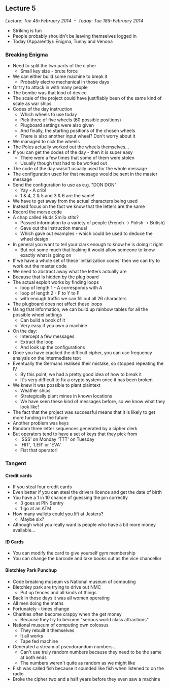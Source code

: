 Lecture 5
---------

*Lecture: Tue 4th February 2014  -  Today: Tue 18th February 2014*

-   Striking is fun
-   People probably shouldn't be leaving themselves logged in
-   Today (Apparently): Enigma, Tunny and Venona

### Breaking Enigma

- Need to split the two parts of the cipher
    - Small key size - brute force
- We can either build some machine to break it
    -   Probably electro mechanical in those days
- Or try to attack in with many people
- The bombe was that kind of device
- The scale of the project could have justifiably been of the same kind of
scale as war ships
- Codes of the day instruction
    -   Which wheels to use today
    -   Pick three of five wheels (60 possible positions)
    -   Plugboard settings were also given
    -   And finally, the starting positions of the chosen wheels
    -   There is also another input wheel? Don't worry about it
- We managed to nick the wheels
- The Poles actually worked out the wheels themselves...
- If you can get the codes of the day - then it is super easy
    -   There were a few times that some of them were stolen
    -   Usually though that had to be worked out
- The code of the day wasn't usually used for the whole message
- The configuration used for that message would be sent in the master
message
- Send the configuration to use as e.g. "DON DON"
    -   Yay - A crib!
    -   1 & 4, 2 & 5 and 3 & 6 are the same!
- We have to get away from the actual characters being used
- Instead focus on the fact we know that the letters are the same
- Record the morse code
- A chap called Huds Smilo stits?
    -   Passed information to a variety of people (French → Polish →
        British)
    -   Gave out the instruction manual
    -   Which gave out examples - which could be used to deduce the wheel
        design
- In general you want to tell your clark enough to know he is doing it
right
    -   But not some much that leaking it would allow someone to know
        exactly what is going on
- If we have a whole set of these 'initialization codes' then we can try
to work out the master code
- We need to abstract away what the letters actually are
- Because that is hidden by the plug board
- The actual exploit works by finding loops
    -   loop of length 1 - A corresponds with A
    -   loop of length 2 - F to Y to F
    -   with enough traffic we can fill out all 26 characters
- The plugboard does not affect these loops
- Using that information, we can build up rainbow tables for all the
possible wheel settings
    -   Can build a book of it
    -   Very easy if you own a machine
- On the day:
    -   Intercept a few messages
    -   Extract the loop
    -   And look up the configurations
- Once you have cracked the difficult cipher, you can use frequency
analysis on the intermediate text
- Eventually the Germans realised their mistake, so stopped repeating the
IV
    - By this point, we had a pretty good idea of how to break it
    - It's very difficult to fix a crypto system once it has been broken
- We knew it was possible to plant plaintext
    -   Weather ships
    -   Strategically plant mines in known locations
    -   We have seen these kind of messages before, so we know what they
        look like!
- The fact that the project was successful means that it is likely to get
more funding in the future
- Another problem was keys
- Random three letter sequences generated by a cipher clerk
- But operators tend to have a set of keys that they pick from
    -   'SSS' on Monday 'TTT' on Tuesday
    -   'HIT', 'LER' or 'EVA'
    -   Fist that operator!

### Tangent

#### Credit cards

- If you steal four credit cards
- Even better if you can steal the drivers licence and get the date of
birth
- You have a 1 in 10 chance of guessing the pin correctly
    -   3 goes at PIN Sentry
    -   1 go at an ATM
- How many wallets could you lift at Jesters?
    -   Maybe six?
- Although what you really want is people who have a bit more money
available...

#### ID Cards

-   You can modify the card to give yourself gym membership
-   You can change the barcode and take books out as the vice chancellor

#### Bletchley Park Punchup

-   Code breaking museum vs National museum of computing
-   Bletchley park are trying to drive out NMC
    -   Put up fences and all kinds of things
-   Back in those days it was all women operating
-   All men doing the maths
-   Fortunately - times change
-   Charities often become crappy when the get money
    -   Because they try to become "serious world class attractions"
-   National museum of computing own colossus
    -   They rebuilt it themselves
    -   It all works
    -   Tape fed machine
-   Generated a stream of pseudorandom numbers...
    -   Can't use truly random numbers because they need to be the same
        at both ends
    -   The numbers weren't quite as random as we might like
-   Fish was called fish because it sounded like fish when listened to
    on the radio
-   Broke the cipher two and a half years before they even saw a machine
